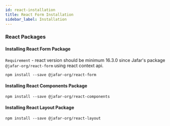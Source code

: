 ```yaml
---
id: react-installation
title: React Form Installation
sidebar_label: Installation
---
```


### React Packages

#### Installing React Form Package

`Requirement` - react version should be minimum 16.3.0 since Jafar's package `@jafar-org/react-form` using react context api.

```
npm install --save @jafar-org/react-form
```

#### Installing React Components Package

```
npm install --save @jafar-org/react-components
```


#### Installing React Layout Package

```
npm install --save @jafar-org/react-layout
```